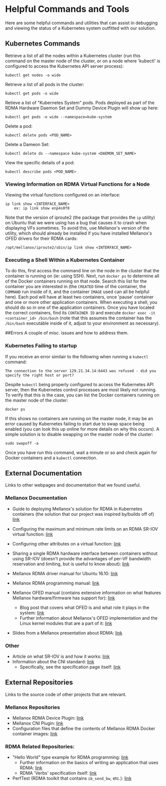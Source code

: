 # Helpful Commands and Tools
Here are some helpful commands and utilities that can assist in debugging and viewing the status of a Kubernetes system outfitted with our solution.



## Kubernetes Commands

Retrieve a list of all the nodes within a Kubernetes cluster (run this command on the master node of the cluster, or on a node where 'kubectl' is configured to access the Kubernetes API server process):
```
kubectl get nodes -o wide
```

Retrieve a list of all pods in the cluster:
```
kubectl get pods -o wide
```

Retieve a list of "Kubernetes System" pods. Pods deployed as part of the RDMA Hardware Daemon Set and Dummy Device Plugin will show up here:
```
kubectl get pods -o wide --namespace=kube-system
```

Delete a pod:
```
kubectl delete pods <POD_NAME>
```

Delete a Dameon Set:
```
kubectl delete ds --namespace kube-system <DAEMON_SET_NAME>
```

View the specific details of a pod:
```
kubectl describe pods <POD_NAME>
```

### Viewing Information on RDMA Virtual Functions for a Node

Viewing the virtual functions configured on an interface:
```
ip link show <INTERFACE_NAME>
	ex: ip link show enp4s0f0
```
Note that the version of iproute2 (the package that provides the `ip` utility) on Ubuntu that we were using has a bug that causes it to crash when displaying VFs sometimes. To avoid this, use Mellanox's version of the utility, which should already be installed if you have installed Mellanox's OFED drivers for their RDMA cards:
```
/opt/mellanox/iproute2/sbin/ip link show <INTERFACE_NAME>
```

### Executing a Shell Within a Kubernetes Container
To do this, first access the command line on the node in the cluster that the container is running on (ie: using SSH). Next, run `docker ps` to determine all of the Docker containers running on that node. Search this list for the container you are interested in (the `CREATED` time of the container, the `COMMAND` run inside of it, and the container `IMAGE` used can all be helpful here). Each pod will have at least two containers, once 'pause' container and one or more other application containers. When executing a shell, you should do so in one of the application containers. Once you have located the correct containers, find its `CONTAINER ID` and execute `docker exec -it <container_id> /bin/bash` (note that this assumes the container has the `/bin/bash` executable inside of it, adjust to your environment as necessary).



##Errors
A couple of misc. issues and how to address them.

### Kubernetes Failing to startup
If you receive an error similair to the following when running a `kubectl` command:
```
The connection to the server 129.21.34.14:6443 was refused - did you specify the right host or port?
```
Despite `kubectl` being properly configured to access the Kubernetes API server, then the Kubernetes control processes are most likely not running. To verify that this is the case, you can list the Docker containers running on the master node of the cluster:
```
docker ps
```
If this shows no containers are running on the master node, it may be an error caused by Kubernetes failing to start due to swap space being enabled (you can look this up online for more details on why this occurs). A simple solution is to disable swapping on the master node of the cluster:
```
sudo swapoff -a
```
Once you have run this command, wait a minute or so and check again for Docker containers and a `kubectl` connection.



## External Documentation
Links to other webpages and documentation that we found useful.

### Mellanox Documentation
- Guide to deploying Mellanox's solution for RDMA in Kubernetes containers (the solution that our project was inspired by/builds off of) [link](https://community.mellanox.com/s/article/kubernetes-ipoib-ethernet-rdma-sr-iov-networking-with-connectx4-connectx5)

- Configuring the maximum and minimum rate limits on an RDMA SR-IOV virtual function: [link](https://community.mellanox.com/s/article/howto-configure-rate-limit-per-vf-for-connectx-4-connectx-5)

- Configuring other attributes on a virtual function: [link](https://community.mellanox.com/s/article/howto-set-virtual-network-attributes-on-a-virtual-function--sr-iov-x)

- Sharing a single RDMA hardware interface between containers without using SR-IOV (doesn't provide the advantages of per-VF bandwidth reservation and limiting, but is useful to know about): [link](https://community.mellanox.com/s/article/kubernetes-rdma--infiniband--shared-hca-with-connectx4-connectx5)

- Mellanox RDMA driver manual for Ubuntu 16.10: [link](http://www.mellanox.com/related-docs/prod_software/Ubuntu_16_10_Inbox_Driver_User_Manual.pdf)

- Mellanox RDMA programming manual: [link](http://www.mellanox.com/related-docs/prod_software/RDMA_Aware_Programming_user_manual.pdf)

- Mellanox OFED manual (contains extensive information on what features Mellanox hardware/firmware has support for): [link](https://docs.mellanox.com/display/MLNXOFEDv461000/MLNX_OFED+Documentation+Rev+4.6-1.0.1.1)
  - Blog post that covers what OFED is and what role it plays in the system: [link](https://www.rohitzambre.com/blog/2018/2/9/for-the-rdma-novice-libfabric-libibverbs-infiniband-ofed-mofed)
  - Further information about Mellanox's OFED implementation and the Linux kernel modules that are a part of it: [link](https://community.mellanox.com/s/article/mellanox-linux-driver-modules-relationship--mlnx-ofed-x)

- Slides from a Mellanox presentation about RDMA: [link](https://events.static.linuxfound.org/sites/events/files/slides/containing_rdma_final.pdf)

### Other
- Article on what SR-IOV is and how it works: [link](https://blog.scottlowe.org/2009/12/02/what-is-sr-iov/)
- Information about the CNI standard: [link](https://github.com/containernetworking/cni)
  - Specifically, see the specification page itself: [link](https://github.com/containernetworking/cni/blob/master/SPEC.md)



## External Repositories
Links to the source code of other projects that are relevant.

### Mellanox Repositories
 - Mellanox RDMA Device Plugin: [link](https://github.com/Mellanox/k8s-rdma-sriov-dev-plugin)
 - Mellanox CNI Plugin: [link](https://github.com/Mellanox/sriov-cni)
 - Configuration files that define the contents of Mellanox RDMA Docker container images: [link](https://github.com/Mellanox/mofed_dockerfiles)

### RDMA Related Repositories:
 - "Hello World" type example for RDMA programming: [link](https://github.com/wangchenghku/rdma_handout)
   - Further information on the basics of writing an application that uses RDMA: [link](https://opensourceforu.com/2016/09/fundamentals-of-rdma-programming/)
   - RDMA 'Verbs' specification itself: [link](http://www.rdmaconsortium.org/home/draft-hilland-iwarp-verbs-v1.0-RDMAC.pdf)
 - PerfTest (RDMA toolkit that contains `ib_send_bw`, etc.): [link](https://github.com/linux-rdma/perftest/tree/master/src)

   
